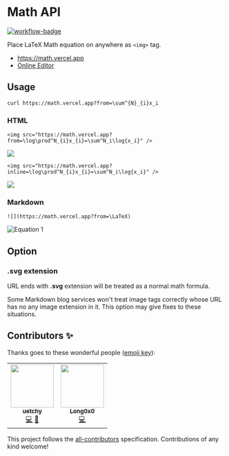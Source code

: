 # Math API

[![workflow-badge]][workflow-url]

[workflow-badge]: https://github.com/uetchy/math-api/workflows/test/badge.svg
[workflow-url]: https://github.com/uetchy/math-api/actions?workflow=test

Place LaTeX Math equation on anywhere as `<img>` tag.

- https://math.vercel.app
- [Online Editor](https://math.vercel.app/#online-editor)

## Usage

```
curl https://math.vercel.app?from=\sum^{N}_{i}x_i
```

### HTML

```
<img src="https://math.vercel.app?from=\log\prod^N_{i}x_{i}=\sum^N_i\log{x_i}" />
```

<img src="https://math.vercel.app?from=\log\prod^N_{i}x_{i}=\sum^N_i\log{x_i}" />

```
<img src="https://math.vercel.app?inline=\log\prod^N_{i}x_{i}=\sum^N_i\log{x_i}" />
```

<img src="https://math.vercel.app?inline=\log\prod^N_{i}x_i=\sum^N_i\log{x_i}" />
    
### Markdown

```
![](https://math.vercel.app?from=\LaTeX)
```

![Equation 1](https://math.vercel.app?from=\LaTeX)

## Option

### **.svg** extension

URL ends with **.svg** extension will be treated as a normal math formula.

Some Markdown blog services won't treat image tags correctly whose URL has no any image extension in it. This option may give fixes to these situations.

## Contributors ✨

Thanks goes to these wonderful people ([emoji key](https://allcontributors.org/docs/en/emoji-key)):

<!-- ALL-CONTRIBUTORS-LIST:START - Do not remove or modify this section -->
<!-- prettier-ignore-start -->
<!-- markdownlint-disable -->
<table>
  <tr>
    <td align="center"><a href="https://github.com/uetchy"><img src="https://avatars.githubusercontent.com/u/431808?v=4?s=100" width="100px;" alt=""/><br /><sub><b>uetchy</b></sub></a><br /><a href="https://github.com/uetchy/math-api/commits?author=uetchy" title="Code">💻</a> <a href="#design-uetchy" title="Design">🎨</a></td>
    <td align="center"><a href="https://github.com/Long0x0"><img src="https://avatars.githubusercontent.com/u/51022287?v=4?s=100" width="100px;" alt=""/><br /><sub><b>Long0x0</b></sub></a><br /><a href="https://github.com/uetchy/math-api/commits?author=Long0x0" title="Code">💻</a></td>
  </tr>
</table>

<!-- markdownlint-restore -->
<!-- prettier-ignore-end -->

<!-- ALL-CONTRIBUTORS-LIST:END -->

This project follows the [all-contributors](https://github.com/all-contributors/all-contributors) specification. Contributions of any kind welcome!
